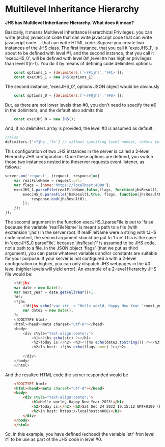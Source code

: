 # Multilevel Inheritance Hierarchy

**JHS has Multilevel Inheritance Hierarchy. What does it mean?**

 Basically, it means Multilevel Inheritance Hierarchical Privileges. you can write 
 (echo) javascript code that can write javascript code that can write javascript 
 code ... that can write HTML code. 
Supose you create two instances of the JHS class. The first instance, that you 
call it 'execJHS_1', is about to be defined with level #1, and the second instance, 
that you call it 'execJHS_0', will be defined with level 0# ,level #n has highier 
privileges than level #(n-1). You do it by means of defining 
code delimiters options:

```javascript
    const options_1 = {delimiters:['<?#1jhs','?#1>']};
    const execJHS_1 = new JHS(options_1);
```
The second instance, 'execJHS_0', options JSON object  would be  obviously
    
```javascript
    const options_0 = {delimiters:['<?#0jhs','?#0>']};
```
But, as there are not lower levels than #0, you don't need to specify the #0 in the 
delimiters, and the default also admits this
```javascript
    const execJHS_0 = new JHS();
```
And, if no delimiters array is provided, the level #0 is assumed as default. 
```javascript
//Also
delimiters:['<?jhs','?>'] // without specifing level number, refers to level #0.
```
This configuration of two JHS instances in the server is called a 2-level Hierarchy JHS configuration.
Once these options are defined, you switch those two instances nested into theserver requests event listener, as follows:
```javascript
server.on('request', (request, response)=>{
    var realFileName = request.url;
    var flags = {home:'https://localhost:4000'};
    execJHS_1.parseFile(realFileName,false,flags, function(jhsResult1, err){  
        execJHS_0.parseFile(jhsResult1,true, flags, function(jhsResult0, err){  		
	        response.end(jhsResult0);	
	    }); 
	}); 
});
```
The secomd argument in the function execJHS_1.parseFile is put to 'false' 
because the variable 'realFileName' is meant a path to a file (with exctension 
'.jhs') in the server root. If realFileName were a string with tJHS code content, 
the second argument should be put to 'true'.This is the case in 'execJHS_0.parseFile', 
because 'jhsResult1' is assumed to be JHS code, not a path to a file.
In the JSON object 'flags' (that we put as third argument), you can parse whatever variables and/or constants are suitable for your purpose.
If your server is not configured a with a 2-level configuration or highier, you can only dispatch JHS webpages in the #0 level (highier levels will yield error).
An example of a 2-level Hierarchy JHS file would be:
```javascript
    <?#1jhs 
    var date = new Date();
    var next_year = date.getFullYear()+1;
    ?#1>
    <?jhs 
        <?#1jhs echo('var str  = "Hello world, Happy New Year '+next_year+'!"') ?#1>;
        var date2 = new Date();
    ?>
    <!DOCTYPE html> 
    <html><head><meta charset="utf-8"></head>
    <body>
        <div style="text-align:center;">
            <h1><?jhs echo(str) ?></h1>
            <h2>Today is:</h2> <h3><?jhs echo(date2.toString()) ?></h3>
            <h2>In host: <?jhs echo(flags.home) ?></h2>
        
        </div>
    </body>
    </html>
```
And the resulted HTML code the server responded would be

```html
    <!DOCTYPE html> 
    <html><head><meta charset="utf-8"></head>
    <body>
        <div style="text-align:center;">
            <h1>Hello world, Happy New Year 2023!</h1>
            <h2>Today is:</h2> <h3>Sat Dec 24 2022 19:15:12 GMT+0100 (hora estándar de Europa central)</h3>
            <h2>In host: https://localhost:4000/</h2>
        </div>
    </body>
    </html>
```
So, in this example, you have defined (echoed) the variable 'str' fron level #1 to be use as part 
of the JHS code in level #0.



